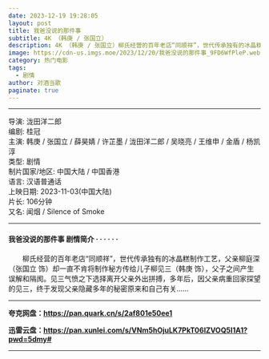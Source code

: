 ```yaml
---
date: 2023-12-19 19:28:05
layout: post
title: 我爸没说的那件事
subtitle: 4K （韩庚 / 张国立）
description: 4K （韩庚 / 张国立）柳氏经营的百年老店“同顺祥”，世代传承独有的冰晶糕制作工艺，父亲柳庭深（张国立 饰）却一直不肯将制作秘方传给儿子柳见三（韩庚 饰），父子之间产生误解和隔阂...
image: https://cdn-us.imgs.moe/2023/12/20/我爸没说的那件事_9FD6WfPleP.webp
category: 热门电影
tags:
  - 剧情
author: 对酒当歌
paginate: true
---
```


---

导演: 泷田洋二郎  
编剧: 桂冠  
主演: 韩庚 / 张国立 / 薛昊婧 / 许芷墨 / 泷田洋二郎 / 吴晓亮 / 王维申 / 金盾 / 杨凯淳  
类型: 剧情  
制片国家/地区: 中国大陆 / 中国香港  
语言: 汉语普通话  
上映日期: 2023-11-03(中国大陆)  
片长: 106分钟  
又名: 闻烟 / Silence of Smoke  

---

#### 我爸没说的那件事 剧情简介 · · · · · ·

　　柳氏经营的百年老店“同顺祥”，世代传承独有的冰晶糕制作工艺，父亲柳庭深（张国立 饰）却一直不肯将制作秘方传给儿子柳见三（韩庚 饰），父子之间产生误解和隔阂。见三气愤之下选择离开父亲外出拼搏，多年后，因父亲病重回家探望的见三，终于发现父亲隐藏多年的秘密原来和自己有关……

---

**夸克网盘：<https://pan.quark.cn/s/2af801e50ee1>**

**迅雷云盘：<https://pan.xunlei.com/s/VNm5hOjuLK7PkT06lZVOQ5I1A1?pwd=5dmy#>**

---
